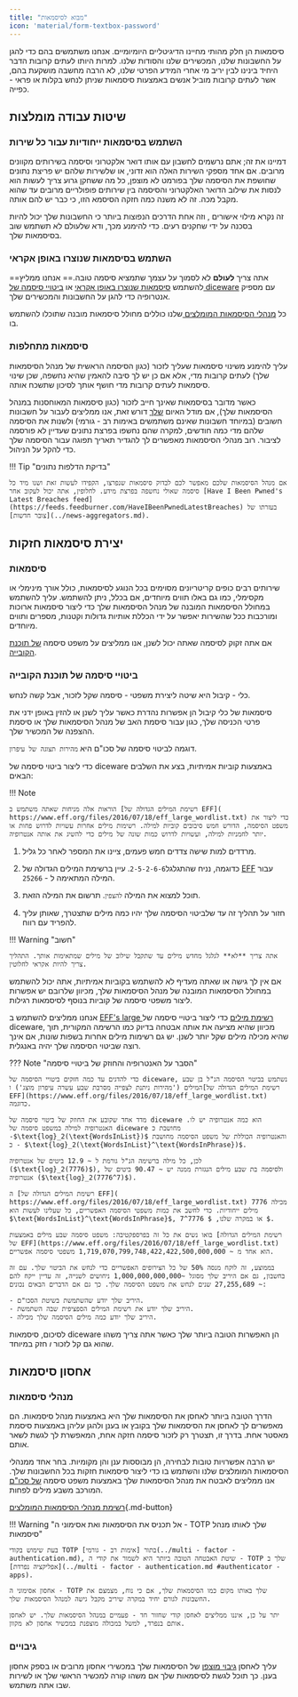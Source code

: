 ```yaml
---
title: "מבוא לסיסמאות"
icon: 'material/form-textbox-password'
---
```


סיסמאות הן חלק מהותי מחיינו הדיגיטליים היומיומיים. אנחנו משתמשים בהם כדי להגן על החשבונות שלנו, המכשירים שלנו והסודות שלנו. למרות היותו לעתים קרובות הדבר היחיד בינינו לבין יריב מי אחרי המידע הפרטי שלנו, לא הרבה מחשבה מושקעת בהם, אשר לעתים קרובות מוביל אנשים באמצעות סיסמאות שניתן לנחש בקלות או פראי - כפייה.

## שיטות עבודה מומלצות

### השתמש בסיסמאות ייחודיות עבור כל שירות

דמיינו את זה; אתם נרשמים לחשבון עם אותו דואר אלקטרוני וסיסמה בשירותים מקוונים מרובים. אם אחד מספקי השירות האלה הוא זדוני, או שלשירות שלהם יש פריצת נתונים שחושפת את הסיסמה שלך בפורמט לא מוצפן, כל מה ששחקן גרוע צריך לעשות הוא לנסות את שילוב הדואר האלקטרוני והסיסמה בין שירותים פופולריים מרובים עד שהוא מקבל מכה. זה לא משנה כמה חזקה הסיסמא הזו, כי כבר יש להם אותה.

זה נקרא מילוי אישורים [](https://en.wikipedia.org/wiki/Credential_stuffing), וזה אחת הדרכים הנפוצות ביותר כי החשבונות שלך יכול להיות בסכנה על ידי שחקנים רעים. כדי להימנע מכך, ודא שלעולם לא תשתמש שוב בסיסמאות שלך.

### השתמש בסיסמאות שנוצרו באופן אקראי

==אתה צריך **לעולם** לא לסמוך על עצמך שתמציא סיסמה טובה.== אנחנו ממליץ להשתמש [סיסמאות שנוצרו באופן אקראי](#passwords) או [ביטויי סיסמה של diceware](#diceware-passphrases) עם מספיק אנטרופיה כדי להגן על החשבונות והמכשירים שלך.

כל [מנהלי הסיסמאות המומלצים ](../passwords.md)שלנו כוללים מחולל סיסמאות מובנה שתוכלו להשתמש בו.

### סיסמאות מתחלפות

עליך להימנע משינוי סיסמאות שעליך לזכור (כגון הסיסמה הראשית של מנהל הסיסמאות שלך) לעתים קרובות מדי, אלא אם כן יש לך סיבה להאמין שהיא נחשפה, שכן שינוי סיסמאות לעתים קרובות מדי חושף אותך לסיכון שתשכח אותה.

כאשר מדובר בסיסמאות שאינך חייב לזכור (כגון סיסמאות המאוחסנות במנהל הסיסמאות שלך), אם מודל האיום [שלך](threat-modeling.md) דורש זאת, אנו ממליצים לעבור על חשבונות חשובים (במיוחד חשבונות שאינם משתמשים באימות רב - גורמי) ולשנות את הסיסמה שלהם מדי כמה חודשים, למקרה שהם נחשפו בפרצת נתונים שעדיין לא פורסמה לציבור. רוב מנהלי הסיסמאות מאפשרים לך להגדיר תאריך תפוגה עבור הסיסמה שלך כדי להקל על הניהול.

!!! Tip "בדיקת הדלפות נתונים"

    אם מנהל הסיסמאות שלכם מאפשר לכם לבדוק סיסמאות שנפרצו, הקפידו לעשות זאת ושנו מיד כל סיסמה שאולי נחשפה בפרצת מידע. לחלופין, אתה יכול לעקוב אחר [Have I Been Pwned's Latest Breaches feed](https://feeds.feedburner.com/HaveIBeenPwnedLatestBreaches) בעזרתו של [צובר חדשות](../news-aggregators.md).


## יצירת סיסמאות חזקות

### סיסמאות

שירותים רבים כופים קריטריונים מסוימים בכל הנוגע לסיסמאות, כולל אורך מינימלי או מקסימלי, כמו גם באלו תווים מיוחדים, אם בכלל, ניתן להשתמש. עליך להשתמש במחולל הסיסמאות המובנה של מנהל הסיסמאות שלך כדי ליצור סיסמאות ארוכות ומורכבות ככל שהשירות יאפשר על ידי הכללת אותיות גדולות וקטנות, מספרים ותווים מיוחדים.

אם אתה זקוק לסיסמה שאתה יכול לשנן, אנו ממליצים על משפט סיסמה [של תוכנת הקובייה](#diceware-passphrases).

### ביטויי סיסמה של תוכנת הקובייה

כלי - קיבול היא שיטה ליצירת משפטי - סיסמה שקל לזכור, אבל קשה לנחש.

סיסמאות של כלי קיבול הן אפשרות נהדרת כאשר עליך לשנן או להזין באופן ידני את פרטי הכניסה שלך, כגון עבור סיסמת האב של מנהל הסיסמאות שלך או סיסמת ההצפנה של המכשיר שלך.

דוגמה לביטוי סיסמה של סכו"ם היא `מהירות תצוגה של עיפרון`.

כדי ליצור ביטוי סיסמה של diceware באמצעות קוביות אמיתיות, בצע את השלבים הבאים:

!!! Note

    הוראות אלה מניחות שאתה משתמש ב [רשימת המילים הגדולה של EFF]( https://www.eff.org/files/2016/07/18/eff_large_wordlist.txt) כדי ליצור את משפט הסיסמה, הדורש חמש סיבובים קוביות למילה. רשימות מילים אחרות עשויות לדרוש פחות או יותר לחמניות למילה, ועשויות לדרוש כמות שונה של מילים כדי להשיג את אותה אנטרופיה.

1. מרדדים למות שישה צדדים חמש פעמים, ציינו את המספר לאחר כל גליל.

2. כדוגמה, נניח שהתגלגל`2-5-2-6-6`. עיין ברשימת המילים הגדולה של [EFF](https://www.eff.org/files/2016/07/18/eff_large_wordlist.txt) עבור המילה המתאימה ל - `25266`.

3. תוכל למצוא את המילה `להצפין`. תרשום את המילה הזאת.

4. חזור על תהליך זה עד שלביטוי הסיסמה שלך יהיו כמה מילים שתצטרך, שאותן עליך להפריד עם רווח.

!!! Warning "חשוב"

    אתה צריך **לא** לגלגל מחדש מילים עד שתקבל שילוב של מילים שמתאימות אותך. התהליך צריך להיות אקראי לחלוטין.

אם אין לך גישה או שאתה מעדיף לא להשתמש בקוביות אמיתיות, אתה יכול להשתמש במחולל הסיסמאות המובנה של מנהל הסיסמאות שלך, מכיוון שלרובם יש אפשרות ליצור משפטי סיסמה של קוביות בנוסף לסיסמאות רגילות.

אנחנו ממליצים להשתמש ב [EFF's large רשימת מילים](https://www.eff.org/files/2016/07/18/eff_large_wordlist.txt) כדי ליצור ביטויי סיסמה של diceware, מכיוון שהיא מציעה את אותה אבטחה בדיוק כמו הרשימה המקורית, תוך שהיא מכילה מילים שקל יותר לשנן. יש גם רשימות מילים אחרות בשפות שונות, אם אינך רוצה שביטוי הסיסמה שלך יהיה באנגלית.

??? Note "הסבר על האנטרופיה והחוזק של ביטויי סיסמה"

    כדי להדגים עד כמה חזקים ביטויי הסיסמה של diceware, נשתמש בביטוי הסיסמה הנ"ל בן שבע המילים ('מהירות ניתנת לצפייה מסרבת שבע עשרה עיפרון מוצג') ו[רשימת המילים הגדולה של EFF](https://www.eff.org/files/2016/07/18/eff_large_wordlist.txt) כדוגמה.
    
    מדד אחד שקובע את החוזק של ביטוי סיסמה של diceware הוא כמה אנטרופיה יש לו. האנטרופיה למילה במשפט סיסמה של diceware מחושבת כ -$\text{log}_2(\text{WordsInList})$ והאנטרופיה הכוללת של משפט הסיסמה מחושבת כ - $\text{log}_2(\text{WordsInList}^\text{WordsInPhrase})$.
    
    לכן, כל מילה ברשימה הנ"ל גורמת ל ~ 12.9 ביטים של אנטרופיה ($\text{log}_2(7776)$), ולסיסמה בת שבע מילים הנגזרת ממנה יש ~ 90.47 ביטים של אנטרופיה ($\text{log}_2(7776^7)$).
    
    ה [רשימת המילים הגדולה של EFF]( https://www.eff.org/files/2016/07/18/eff_large_wordlist.txt) מכילה 7776 מילים ייחודיות. כדי לחשב את כמות משפטי הסיסמה האפשריים, כל שעלינו לעשות הוא $\text{WordsInList}^\text{WordsInPhrase}$, או במקרה שלנו, $ 7776^7 $.
    
    בואו נשים את כל זה בפרספקטיבה: משפט סיסמה שבע מילים באמצעות [רשימת המילים הגדולה של EFF](https://www.eff.org/files/2016/07/18/eff_large_wordlist.txt) הוא אחד מ ~ 1,719,070,799,748,422,422,500,000,000 משפטי סיסמה אפשריים.
    
    בממוצע, זה לוקח מנסה 50% של כל הצירופים האפשריים כדי לנחש את הביטוי שלך. עם זה בחשבון, גם אם היריב שלך מסוגל ~1,000,000,000,000 ניחושים לשנייה, זה עדיין ייקח להם ~ 27,255,689 שנים לנחש את משפט הסיסמה שלך. כך גם אם הדברים הבאים נכונים:

    - היריב שלך יודע שהשתמשת בשיטת הסכו"ם.
    - היריב שלך יודע את רשימת המילים הספציפית שבה השתמשת.
    - היריב שלך יודע כמה מילים הסיסמה שלך מכילה.

לסיכום, סיסמאות diceware הן האפשרות הטובה ביותר שלך כאשר אתה צריך משהו שהוא גם קל לזכור *ו* חזק במיוחד.

## אחסון סיסמאות

### מנהלי סיסמאות

הדרך הטובה ביותר לאחסן את הסיסמאות שלך היא באמצעות מנהל סיסמאות. הם מאפשרים לך לאחסן את הסיסמאות שלך בקובץ או בענן ולהגן עליהן באמצעות סיסמת מאסטר אחת. בדרך זו, תצטרך רק לזכור סיסמה חזקה אחת, המאפשרת לך לגשת לשאר אותם.

יש הרבה אפשרויות טובות לבחירה, הן מבוססות ענן והן מקומיות. בחר אחד ממנהלי הסיסמאות המומלצים שלנו והשתמש בו כדי ליצור סיסמאות חזקות בכל החשבונות שלך. אנו ממליצים לאבטח את מנהל הסיסמאות שלך באמצעות משפט סיסמה [של סכו"ם](#diceware-passphrases) המורכב משבע מילים לפחות.

[רשימת מנהלי הסיסמאות המומלצים](../passwords.md ""){.md-button}

!!! Warning "אל תכניס את הסיסמאות ואת אסימוני ה - TOTP שלך לאותו מנהל סיסמאות"

    בעת שימוש בקודי TOTP בתור [אימות רב - גורמי](../multi - factor - authentication.md), שיטת האבטחה הטובה ביותר היא לשמור את קודי ה - TOTP שלך ב [אפליקציה נפרדת](../multi - factor - authentication.md #authenticator - apps).
    
    אחסון אסימוני ה - TOTP שלך באותו מקום כמו הסיסמאות שלך, אם כי נוח, מצמצם את החשבונות לגורם יחיד במקרה שיריב מקבל גישה למנהל הסיסמאות שלך.
    
    יתר על כן, איננו ממליצים לאחסן קודי שחזור חד - פעמיים במנהל הסיסמאות שלך. יש לאחסן אותם בנפרד, למשל במכולה מוצפנת במכשיר אחסון לא מקוון.

### גיבויים

עליך לאחסן [גיבוי מוצפן](../encryption.md) של הסיסמאות שלך במכשירי אחסון מרובים או בספק אחסון בענן. כך תוכל לגשת לסיסמאות שלך אם משהו קורה למכשיר הראשי שלך או לשירות שבו אתה משתמש.
